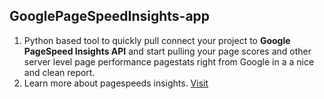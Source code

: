 ## GooglePageSpeedInsights-app

1. Python based tool to quickly pull connect your project to **Google PageSpeed Insights API** and start pulling your page scores and other server level page performance pagestats right from Google in a a nice and clean report.
2. Learn more about pagespeeds insights. [Visit](https://developers.google.com/speed/docs/insights/about)
